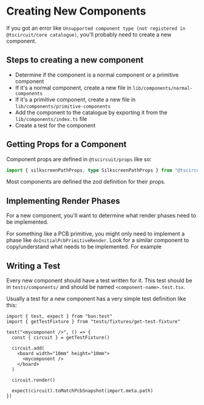 # Creating New Components

If you got an error like `Unsupported component type (not registered in @tscircuit/core catalogue)`, you'll probably need to create a new component.

## Steps to creating a new component

- Determine if the component is a normal component or a primitive component
- If it's a normal component, create a new file in `lib/components/normal-components`
- If it's a primitive component, create a new file in `lib/components/primitive-components`
- Add the component to the catalogue by exporting it from the `lib/components/index.ts` file
- Create a test for the component

## Getting Props for a Component

Component props are defined in `@tscircuit/props` like so:

```ts
import { silkscreenPathProps, type SilkscreenPathProps } from "@tscircuit/props"
```

Most components are defined the zod definition for their props.

## Implementing Render Phases

For a new component, you'll want to determine what render phases need to be implemented.

For something like a PCB primitive, you might only need to implement a phase like `doInitialPcbPrimitiveRender`. Look for a similar component to copy/understand what needs to be implemented. For example

## Writing a Test

Every new component should have a test written for it. This test should be in `tests/components/` and should be named `<component-name>.test.tsx`.

Usually a test for a new component has a very simple test definition like this:

```tsx
import { test, expect } from "bun:test"
import { getTestFixture } from "tests/fixtures/get-test-fixture"

test("<mycomponent />", () => {
  const { circuit } = getTestFixture()

  circuit.add(
    <board width="10mm" height="10mm">
      <mycomponent />
    </board>
  )

  circuit.render()

  expect(circuit).toMatchPcbSnapshot(import.meta.path)
})
```
